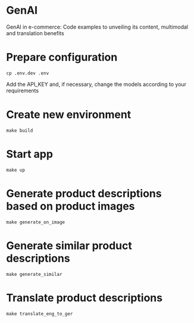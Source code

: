 # GenAI
GenAI in e-commerce: Code examples to unveiling its content, multimodal and translation benefits

# Prepare configuration
```
cp .env.dev .env
```
Add the API_KEY and, if necessary, change the models according to your requirements

# Create new environment
```
make build
```

# Start app
```
make up
```

# Generate product descriptions based on product images
```
make generate_on_image
```

# Generate similar product descriptions
```
make generate_similar
```

# Translate product descriptions
```
make translate_eng_to_ger
```